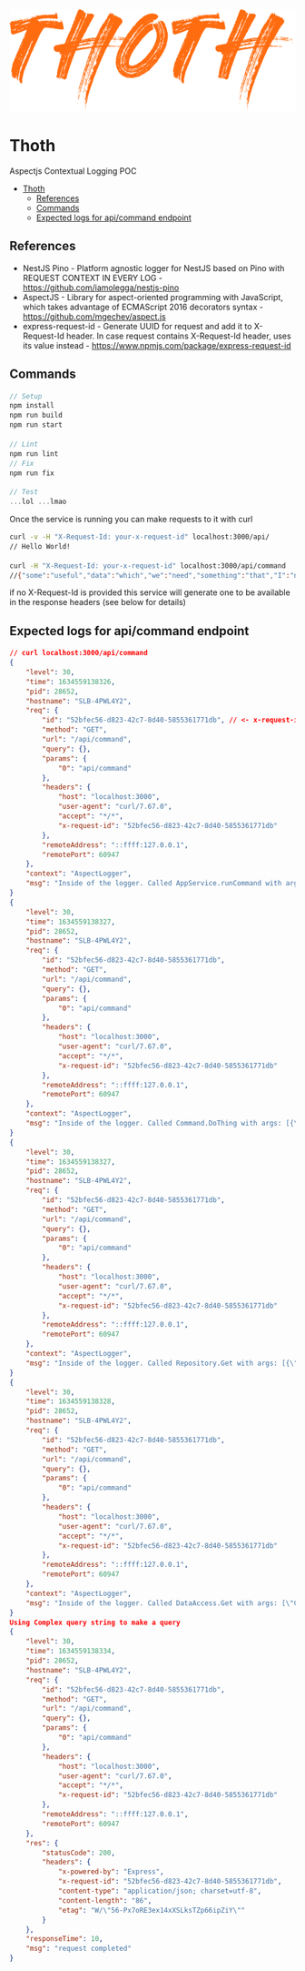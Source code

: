 <p align="center">
  <img src="./assets/dry.png"/>
<p>

# Thoth

Aspectjs Contextual Logging POC

- [Thoth](#thoth)
  - [References](#references)
  - [Commands](#commands)
  - [Expected logs for api/command endpoint](#expected-logs-for-apicommand-endpoint)

## References

- NestJS Pino - Platform agnostic logger for NestJS based on Pino with REQUEST CONTEXT IN EVERY LOG - <https://github.com/iamolegga/nestjs-pino>
- AspectJS - Library for aspect-oriented programming with JavaScript, which takes advantage of ECMAScript 2016 decorators syntax - <https://github.com/mgechev/aspect.js>
- express-request-id - Generate UUID for request and add it to X-Request-Id header. In case request contains X-Request-Id header, uses its value instead - <https://www.npmjs.com/package/express-request-id>

## Commands

```TypeScript
// Setup
npm install
npm run build
npm run start

// Lint
npm run lint
// Fix
npm run fix

// Test
...lol ...lmao
```

Once the service is running you can make requests to it with curl

```Bash
curl -v -H "X-Request-Id: your-x-request-id" localhost:3000/api/
// Hello World!

curl -H "X-Request-Id: your-x-request-id" localhost:3000/api/command
//{"some":"useful","data":"which","we":"need","something":"that","I":"need","To":"Find"}
```

if no X-Request-Id is provided this service will generate one to be available in the response headers (see below for details)

## Expected logs for api/command endpoint

```JSON
// curl localhost:3000/api/command
{
    "level": 30,
    "time": 1634559138326,
    "pid": 28652,
    "hostname": "SLB-4PWL4Y2",
    "req": {
        "id": "52bfec56-d823-42c7-8d40-5855361771db", // <- x-request-id generated
        "method": "GET",
        "url": "/api/command",
        "query": {},
        "params": {
            "0": "api/command"
        },
        "headers": {
            "host": "localhost:3000",
            "user-agent": "curl/7.67.0",
            "accept": "*/*",
            "x-request-id": "52bfec56-d823-42c7-8d40-5855361771db"
        },
        "remoteAddress": "::ffff:127.0.0.1",
        "remotePort": 60947
    },
    "context": "AspectLogger",
    "msg": "Inside of the logger. Called AppService.runCommand with args: []."
}
{
    "level": 30,
    "time": 1634559138327,
    "pid": 28652,
    "hostname": "SLB-4PWL4Y2",
    "req": {
        "id": "52bfec56-d823-42c7-8d40-5855361771db",
        "method": "GET",
        "url": "/api/command",
        "query": {},
        "params": {
            "0": "api/command"
        },
        "headers": {
            "host": "localhost:3000",
            "user-agent": "curl/7.67.0",
            "accept": "*/*",
            "x-request-id": "52bfec56-d823-42c7-8d40-5855361771db"
        },
        "remoteAddress": "::ffff:127.0.0.1",
        "remotePort": 60947
    },
    "context": "AspectLogger",
    "msg": "Inside of the logger. Called Command.DoThing with args: [{\"data\":\"Complex query string\",\"attributes\":{\"something\":\"that\",\"I\":\"need\",\"To\":\"Find\"}}]."
}
{
    "level": 30,
    "time": 1634559138327,
    "pid": 28652,
    "hostname": "SLB-4PWL4Y2",
    "req": {
        "id": "52bfec56-d823-42c7-8d40-5855361771db",
        "method": "GET",
        "url": "/api/command",
        "query": {},
        "params": {
            "0": "api/command"
        },
        "headers": {
            "host": "localhost:3000",
            "user-agent": "curl/7.67.0",
            "accept": "*/*",
            "x-request-id": "52bfec56-d823-42c7-8d40-5855361771db"
        },
        "remoteAddress": "::ffff:127.0.0.1",
        "remotePort": 60947
    },
    "context": "AspectLogger",
    "msg": "Inside of the logger. Called Repository.Get with args: [{\"data\":\"Complex query string\",\"attributes\":{\"something\":\"that\",\"I\":\"need\",\"To\":\"Find\"}}]."
}
{
    "level": 30,
    "time": 1634559138328,
    "pid": 28652,
    "hostname": "SLB-4PWL4Y2",
    "req": {
        "id": "52bfec56-d823-42c7-8d40-5855361771db",
        "method": "GET",
        "url": "/api/command",
        "query": {},
        "params": {
            "0": "api/command"
        },
        "headers": {
            "host": "localhost:3000",
            "user-agent": "curl/7.67.0",
            "accept": "*/*",
            "x-request-id": "52bfec56-d823-42c7-8d40-5855361771db"
        },
        "remoteAddress": "::ffff:127.0.0.1",
        "remotePort": 60947
    },
    "context": "AspectLogger",
    "msg": "Inside of the logger. Called DataAccess.Get with args: [\"Complex query string\",{\"something\":\"that\",\"I\":\"need\",\"To\":\"Find\"}]."
}
Using Complex query string to make a query
{
    "level": 30,
    "time": 1634559138334,
    "pid": 28652,
    "hostname": "SLB-4PWL4Y2",
    "req": {
        "id": "52bfec56-d823-42c7-8d40-5855361771db",
        "method": "GET",
        "url": "/api/command",
        "query": {},
        "params": {
            "0": "api/command"
        },
        "headers": {
            "host": "localhost:3000",
            "user-agent": "curl/7.67.0",
            "accept": "*/*",
            "x-request-id": "52bfec56-d823-42c7-8d40-5855361771db"
        },
        "remoteAddress": "::ffff:127.0.0.1",
        "remotePort": 60947
    },
    "res": {
        "statusCode": 200,
        "headers": {
            "x-powered-by": "Express",
            "x-request-id": "52bfec56-d823-42c7-8d40-5855361771db",
            "content-type": "application/json; charset=utf-8",
            "content-length": "86",
            "etag": "W/\"56-Px7oRE3ex14xXSLksTZp66ipZiY\""
        }
    },
    "responseTime": 10,
    "msg": "request completed"
}

```

